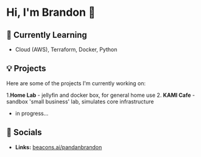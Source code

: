 # Hi, I'm Brandon 👋

## 🌱 Currently Learning
- Cloud (AWS), Terraform, Docker, Python

## 💡 Projects
Here are some of the projects I'm currently working on:

1.**Home Lab** - jellyfin and docker box, for general home use
2. **KAMI Cafe** - sandbox 'small business' lab, simulates core infrastructure
  - in progress...

## 📣 Socials

- **Links:** [beacons.ai/pandanbrandon](https://beacons.ai/pandanbrandon)




